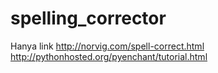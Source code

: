 # spelling_corrector
Hanya link
http://norvig.com/spell-correct.html <br>
http://pythonhosted.org/pyenchant/tutorial.html
